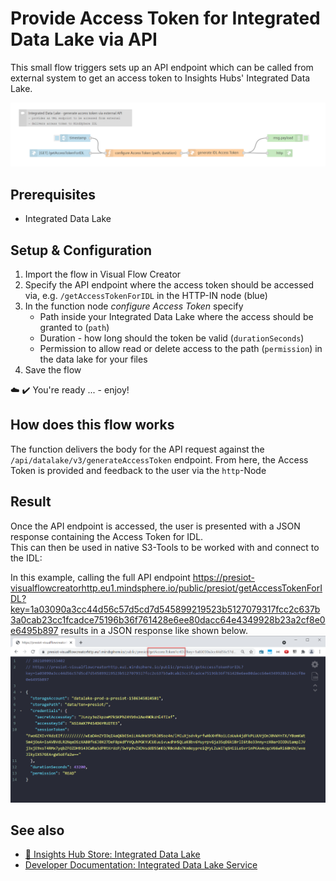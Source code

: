# Provide Access Token for Integrated Data Lake via API
<!-- (mandatory) Insert a description for the example flow. Describe the use case or its specialty. -->
This small flow triggers sets up an API endpoint which can be called from external system to get an access token to Insights Hubs' Integrated Data Lake. 

<!-- Insert an example image -->
![image](./doc/example.png)

## Prerequisites
<!-- (optional) Describe prerequisites other than VFC to make this flow work -->
- Integrated Data Lake 
  
## Setup & Configuration
1. Import the flow in Visual Flow Creator
2. Specify the API endpoint where the access token should be accessed via, e.g. `/getAccessTokenForIDL` in the HTTP-IN node (blue)
3. In the function node *configure Access Token* specify
   - Path inside your Integrated Data Lake where the access should be granted to (`path`)
   - Duration - how long should the token be valid (`durationSeconds`)
   - Permission to allow read or delete access to the path (`permission`) in the data lake for your files
4.  Save the flow 

:cloud: :heavy_check_mark: You're ready ... - enjoy!


## How does this flow works
The function delivers the body for the API request against the `/api/datalake/v3/generateAccessToken` endpoint. From here, the Access Token is provided and feedback to the user via the `http`-Node

## Result
Once the API endpoint is accessed, the user is presented with a JSON response containing the Access Token for IDL.  
This can then be used in native S3-Tools to be worked with and connect to the IDL:
<!-- markdown-link-check-disable-next-line -->
In this example, calling the full API endpoint https://presiot-visualflowcreatorhttp.eu1.mindsphere.io/public/presiot/getAccessTokenForIDL?key=1a03090a3cc44d56c57d5cd7d545899219523b5127079317fcc2c637b3a0cab23cc1fcadce75196b36f761428e6ee80dacc64e4349928b23a2cf8e0e6495b897 results in a JSON response like shown below.
![image](./doc/result_IDL_AccessToken.png)


## See also
- [:shopping_cart: Insights Hub Store: Integrated Data Lake](https://www.dex.siemens.com/mindsphere/mindaccess/integrated-data-lake-essential)
- [Developer Documentation: Integrated Data Lake Service](https://developer.mindsphere.io/apis/iot-integrated-data-lake/api-integrated-data-lake-overview.html)




